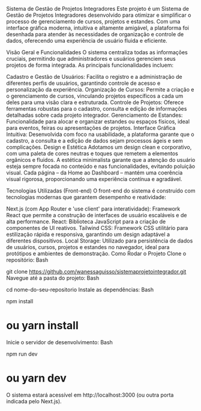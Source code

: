 Sistema de Gestão de Projetos Integradores
Este projeto é um Sistema de Gestão de Projetos Integradores desenvolvido para otimizar e simplificar o processo de gerenciamento de cursos, projetos e estandes. Com uma interface gráfica moderna, intuitiva e altamente amigável, a plataforma foi desenhada para atender às necessidades de organização e controle de dados, oferecendo uma experiência de usuário fluida e eficiente.

Visão Geral e Funcionalidades
O sistema centraliza todas as informações cruciais, permitindo que administradores e usuários gerenciem seus projetos de forma integrada. As principais funcionalidades incluem:

Cadastro e Gestão de Usuários: Facilita o registro e a administração de diferentes perfis de usuários, garantindo controle de acesso e personalização da experiência.
Organização de Cursos: Permite a criação e o gerenciamento de cursos, vinculando projetos específicos a cada um deles para uma visão clara e estruturada.
Controle de Projetos: Oferece ferramentas robustas para o cadastro, consulta e edição de informações detalhadas sobre cada projeto integrador.
Gerenciamento de Estandes: Funcionalidade para alocar e organizar estandes ou espaços físicos, ideal para eventos, feiras ou apresentações de projetos.
Interface Gráfica Intuitiva: Desenvolvida com foco na usabilidade, a plataforma garante que o cadastro, a consulta e a edição de dados sejam processos ágeis e sem complicações.
Design e Estética
Adotamos um design clean e corporativo, com uma paleta de cores neutras e toques que remetem a elementos orgânicos e fluidos. A estética minimalista garante que a atenção do usuário esteja sempre focada no conteúdo e nas funcionalidades, evitando poluição visual. Cada página – da Home ao Dashboard – mantém uma coerência visual rigorosa, proporcionando uma experiência contínua e agradável.

Tecnologias Utilizadas (Front-end)
O front-end do sistema é construído com tecnologias modernas que garantem desempenho e reatividade:

Next.js (com App Router e 'use client' para interatividade): Framework React que permite a construção de interfaces de usuário escaláveis e de alta performance.
React: Biblioteca JavaScript para a criação de componentes de UI reativos.
Tailwind CSS: Framework CSS utilitário para estilização rápida e responsiva, garantindo um design adaptável a diferentes dispositivos.
Local Storage: Utilizado para persistência de dados de usuários, cursos, projetos e estandes no navegador, ideal para protótipos e ambientes de demonstração.
Como Rodar o Projeto
Clone o repositório:
Bash

git clone https://github.com/wanessaguisso/sistemaprojetointegrador.git
Navegue até a pasta do projeto:
Bash

cd nome-do-seu-repositorio
Instale as dependências:
Bash

npm install
# ou yarn install
Inicie o servidor de desenvolvimento:
Bash

npm run dev
# ou yarn dev
O sistema estará acessível em http://localhost:3000 (ou outra porta indicada pelo Next.js).
